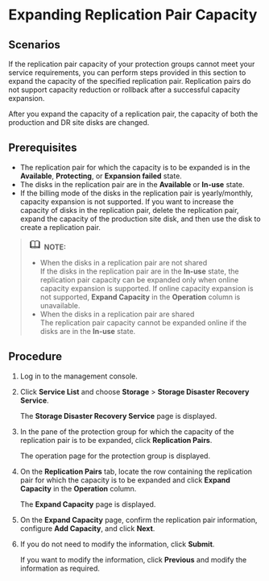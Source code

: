 # Expanding Replication Pair Capacity<a name="sdrs_ug_rp_0002"></a>

## Scenarios<a name="section901066538"></a>

If the replication pair capacity of your protection groups cannot meet your service requirements, you can perform steps provided in this section to expand the capacity of the specified replication pair. Replication pairs do not support capacity reduction or rollback after a successful capacity expansion. 

After you expand the capacity of a replication pair, the capacity of both the production and DR site disks are changed.

## **Prerequisites**<a name="section16316613536"></a>

-   The replication pair for which the capacity is to be expanded is in the  **Available**,  **Protecting**, or  **Expansion failed**  state.
-   The disks in the replication pair are in the  **Available**  or  **In-use**  state.
-   If the billing mode of the disks in the replication pair is yearly/monthly, capacity expansion is not supported. If you want to increase the capacity of disks in the replication pair, delete the replication pair, expand the capacity of the production site disk, and then use the disk to create a replication pair.

>![](public_sys-resources/icon-note.gif) **NOTE:**   
>-   When the disks in a replication pair are not shared  
>    If the disks in the replication pair are in the  **In-use**  state, the replication pair capacity can be expanded only when online capacity expansion is supported. If online capacity expansion is not supported,  **Expand Capacity**  in the  **Operation**  column is unavailable.  
>-   When the disks in a replication pair are shared  
>    The replication pair capacity cannot be expanded online if the disks are in the  **In-use**  state.  

## Procedure<a name="section8106123715525"></a>

1.  Log in to the management console.
2.  Click  **Service List**  and choose  **Storage**  \>  **Storage Disaster Recovery Service**.

    The  **Storage Disaster Recovery Service**  page is displayed.

3.  In the pane of the protection group for which the capacity of the replication pair is to be expanded, click  **Replication Pairs**.

    The operation page for the protection group is displayed.

4.  On the  **Replication Pairs**  tab, locate the row containing the replication pair for which the capacity is to be expanded and click  **Expand Capacity**  in the  **Operation**  column.

    The  **Expand Capacity**  page is displayed.

5.  On the  **Expand Capacity**  page, confirm the replication pair information, configure  **Add Capacity**, and click  **Next**. 
6.  If you do not need to modify the information, click  **Submit**.

    If you want to modify the information, click  **Previous**  and modify the information as required.



